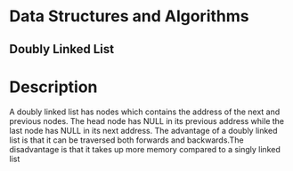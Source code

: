 # Data Structures and Algorithms
## Doubly Linked List

# Description
A doubly linked list has nodes which contains the address of the
next and previous nodes. The head node has NULL in its previous address
while the last node has NULL in its next address. The advantage of a
doubly linked list is that it can be traversed both forwards and
backwards.The disadvantage is that it takes up more memory compared
to a singly linked list